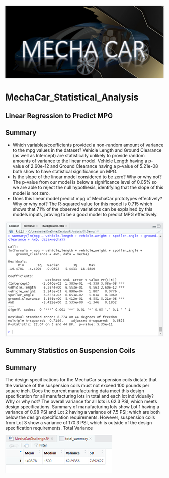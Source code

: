 ![](Resources/mec0.png) 
# MechaCar_Statistical_Analysis
## Linear Regression to Predict MPG
## Summary
* Which variables/coefficients provided a non-random amount of variance to the mpg values in the dataset?
Vehicle Length and Ground Clearance (as well as Intercept) are statistically unlikely to provide random amounts of variance to the linear model. Vehicle Length having a p-value of 2.60e-12 and Ground Clearance having a p-value of 5.21e-08 both show to have statistical significance on MPG.
* Is the slope of the linear model considered to be zero? Why or why not?
The p-value from our model is below a significance level of 0.05% so we are able to reject the null hypothesis, identifying that the slope of this model is not zero.
* Does this linear model predict mpg of MechaCar prototypes effectively? Why or why not?
The R-squared value for this model is 0.715 which shows that 71% of the observed variations can be explained by this models inputs, proving to be a good model to predict MPG effectively.

![](Resources/mec1.png) 

## Summary Statistics on Suspension Coils
## Summary
The design specifications for the MechaCar suspension coils dictate that the variance of the suspension coils must not exceed 100 pounds per square inch. Does the current manufacturing data meet this design specification for all manufacturing lots in total and each lot individually? Why or why not?
The overall variance for all lots is 62.3 PSI, which meets design specifications. Summary of manufacturing lots show Lot 1 having a variance of 0.98 PSI and Lot 2 having a variance of 7.5 PSI; which are both below the design specification requirements. However, suspension coils from Lot 3 show a variance of 170.3 PSI, which is outside of the design specification requirements.
Total Variance

![](Resources/mec2.png) 
